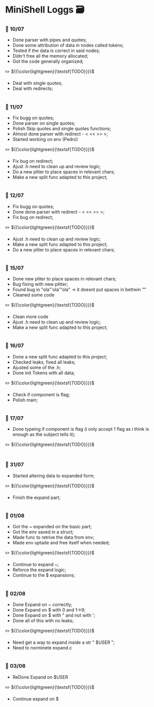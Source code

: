 # MiniShell Loggs 🗃️

### 📅 **10/07**

* Done parser with pipes and quotes;
* Done some attribution of data in nodes called tokens;
* Tested if the data is correct in said nodes;
* Didn't free all the memory allocated;
* Got the code generally organized;

✏️ ${{\color{lightgreen}{\textsf{TODO}}}}\$

* Deal with single quotes;
* Deal with redirects;

#

### 📅 **11/07**

* Fix bugg on quotes;
* Done parser on single quotes;
* Polish Skip quotes and single quotes functions;
* Almost done parser with redirect - < << >> >;
* Started working on env (Pedro)

✏️ ${{\color{lightgreen}{\textsf{TODO}}}}\$

* Fix bug on redirect;
* Ajust .h need to clean up and review logic;
* Do a new pliter to place spaces in relevant chars;
* Make a new split func adapted to this project;

#

### 📅 **12/07**

* Fix bugg on quotes;
* Done done parser with redirect - < << >> >;
* Fix bug on redirect;

✏️ ${{\color{lightgreen}{\textsf{TODO}}}}\$

* Ajust .h need to clean up and review logic;
* Make a new split func adapted to this project;
* Do a new pliter to place spaces in relevant chars;
#

### 📅 **15/07**

* Done new pliter to place spaces in relevant chars;
* Bug fixing with new plitter;
* Found bug in "ola"'ola'"ola" -> it doesnt put spaces in bettwin ""
* Cleaned some code

✏️ ${{\color{lightgreen}{\textsf{TODO}}}}\$

* Clean more code
* Ajust .h need to clean up and review logic;
* Make a new split func adapted to this project;

#

### 📅 **16/07**

* Done a new split func adapted to this project;
* Checked leaks, fixed all leaks;
* Ajusted some of the .h;
* Done init Tokens with all data;

✏️ ${{\color{lightgreen}{\textsf{TODO}}}}\$

* Check if component is flag;
* Polish main;

#

### 📅 **17/07**

* Done typeing if component is flag (i only accept 1 flag as i think is enough as the subject tells it);

✏️ ${{\color{lightgreen}{\textsf{TODO}}}}\$


#

### 📅 **31/07**

* Started altering data to expanded form;

✏️ ${{\color{lightgreen}{\textsf{TODO}}}}\$

* Finish the expand part;

#

### 📅 **01/08**

* Got the ~ expanded on the basic part;
* Got the env saved in a struct;
* Made func to retrive the data from env;
* Made env uptade and free itself when needed;

✏️ ${{\color{lightgreen}{\textsf{TODO}}}}\$

* Continue to expand ~;
* Reforce the expand logic;
* Continue to the $ expansions;

#

### 📅 **02/08**

* Done Expand on ~ correctly;
* Done Expand on $ with 0 and 1->9;
* Done Expand on $ with " and not with ';
* Done all of this with no leaks;

✏️ ${{\color{lightgreen}{\textsf{TODO}}}}\$

* Need get a way to expand inside a str "             $USER               ";
* Need to norminete expand.c

#

### 📅 **03/08**

* ReDone Expand on $USER 

✏️ ${{\color{lightgreen}{\textsf{TODO}}}}\$

* Continue expand on $

#